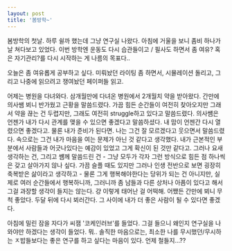 ```yaml
---
layout: post
title: '봄방학~'
---
```


봄방학의 첫날. 하루 쉴까 했는데 그냥 연구실 나왔다. 아침에 거울을 보니 좀비 하나가 날 쳐다보고 있었다. 이번 방학엔 운동도 다시 습관들이고 / 필사도 하면서 좀 여유? 혹은 자기관리?를 다시 시작하는 게 나름의 목표다..

오늘은 좀 여유롭게 공부하고 싶다. 미뤄놨던 라이팅 좀 하면서, 시뮬레이션 돌리고, 그리고 나중에 읽으려고 쟁여놨던 페이퍼들 읽고. 

어제는 병원을 다녀와다. 삼개월만에 다녀온 병원에서 2개월치 약을 받아왔다. 간만에 의사쌤 뵈니 반가웠고 근황을 말씀드렸다. 가끔 힘든 순간들이 여전히 찾아오지만 그래서 약을 끊는 건 두렵지만, 그래도 여전히 struggle하고 있다고 말씀드렸다.
의사썜은 언젠가 내가 다시 관계를 맺을 수 있으면 좋겠다고 말씀하셨다. 내 맘이 언젠간 다시 열렸으면 좋겠다고. 물론 내가 준비가 된다면. 나는 그건 잘 모르겠다고 웃으면서 말씀드렸다. 속으로는 그건 내가 마음을 여는 문제가 아닌 것 같다고 생각했다. 내가 근본적인 부분에서 사람들과 어긋나있다는 예감이 있었고 그게 확신이 된 것만 같다고. 그러나 요새 생각하는 건, 그리고 썜께 말씀드린 건 - 그냥 모두가 각자 그런 방식으로 힘든 점 하나씩은 갖고 살아가지 않나 싶다. 가끔 슬플 때도 있지만 그러나 인생 전반으로 보면 굉장히 축복받은 삶이라고 생각하고 - 물론 그게 행복해야한다는 당위가 되는 건 아니지만, 실제로 여러 순간들에서 행복하니까, 그러니까 좀 남들과 다른 상처나 아픔이 있다고 해서 그걸 과장할 생각이 들지는 않는다. 걍 이렇게 태어난 걸 어떡해. 어쨌든 간만에 뵈니 무척 좋았다. 두달 뒤에 다시 뵈러간다. 그 사이에 내가 더 좋은 사람이 될 수 있다면 좋겠다.

아침에 밀린 잠을 자다가 씨잼 '코케인러브'를 들었다. 그걸 들으니 왜인지 연구실을 나와야만 하겠다는 생각이 들었다. 뭐.. 솔직한 마음으로는, 최소한 나를 무시했던/무시하는 ㅈ밥들보다는 좋은 연구를 하고 싶다는 마음이 있다. 언제 철들지...??

